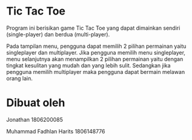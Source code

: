 # Tic Tac Toe
Program ini berisikan game Tic Tac Toe yang dapat dimainkan sendiri (single-player) dan berdua (multi-player).

Pada tampilan menu, pengguna dapat memilih 2 pilihan permainan yaitu singleplayer dan multiplayer. Jika pengguna memilih
menu singleplayer, menu selanjutnya akan menampilkan 2 pilihan permainan yaitu dengan tingkat kesulitan yang mudah dan yang 
lebih sulit. Sedangkan jika pengguna memilih multiplayer maka pengguna dapat bermain melawan orang lain.

# Dibuat oleh
Jonathan 1806200085

Muhammad Fadhlan Harits 1806148776

